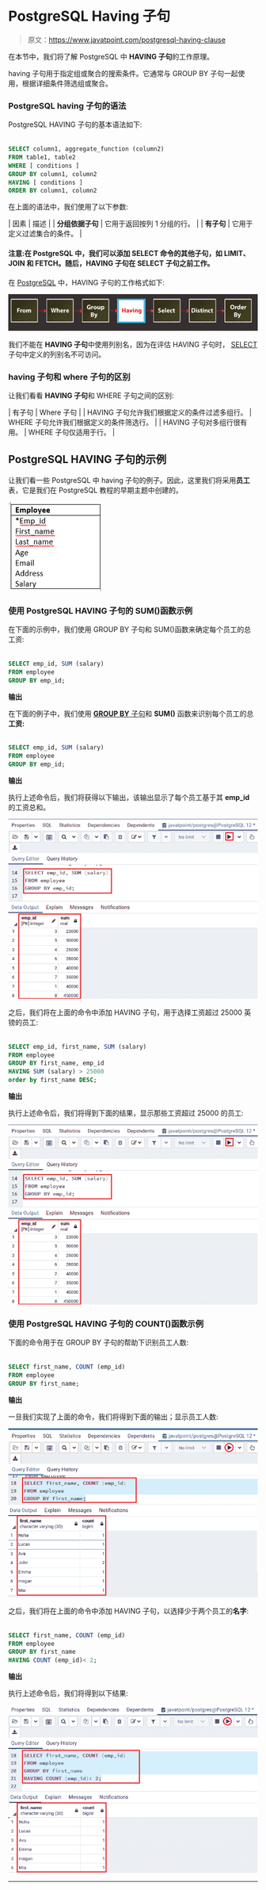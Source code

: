 # PostgreSQL Having 子句

> 原文：<https://www.javatpoint.com/postgresql-having-clause>

在本节中，我们将了解 PostgreSQL 中 **HAVING 子句**的工作原理。

having 子句用于指定组或聚合的搜索条件。它通常与 GROUP BY 子句一起使用，根据详细条件筛选组或聚合。

### PostgreSQL having 子句的语法

PostgreSQL HAVING 子句的基本语法如下:

```sql

SELECT column1, aggregate_function (column2)
FROM table1, table2  
WHERE [ conditions ]  
GROUP BY column1, column2  
HAVING [ conditions ]  
ORDER BY column1, column2  

```

在上面的语法中，我们使用了以下参数:

| 因素 | 描述 |
| **分组依据子句** | 它用于返回按列 1 分组的行。 |
| **有子句** | 它用于定义过滤集合的条件。 |

#### 注意:在 PostgreSQL 中，我们可以添加 SELECT 命令的其他子句，如 LIMIT、JOIN 和 FETCH。随后，HAVING 子句在 SELECT 子句之前工作。

在 [PostgreSQL](https://www.javatpoint.com/postgresql-tutorial) 中，HAVING 子句的工作格式如下:

![PostgreSQL Having clause](img/afff4e93b734a2834d8179437a17f078.png)

我们不能在 **HAVING 子句**中使用列别名，因为在评估 HAVING 子句时， [SELECT](https://www.javatpoint.com/postgresql-select) 子句中定义的列别名不可访问。

### having 子句和 where 子句的区别

让我们看看 **HAVING 子句**和 WHERE 子句之间的区别:

| 有子句 | Where 子句 |
| HAVING 子句允许我们根据定义的条件过滤多组行。 | WHERE 子句允许我们根据定义的条件筛选行。 |
| HAVING 子句对多组行很有用。 | WHERE 子句仅适用于行。 |

## PostgreSQL HAVING 子句的示例

让我们看一些 PostgreSQL 中 having 子句的例子。因此，这里我们将采用**员工**表，它是我们在 PostgreSQL 教程的早期主题中创建的。

![PostgreSQL Having clause](img/f1aa1d11bcea13053643721d0f5e5ddb.png)

### 使用 PostgreSQL HAVING 子句的 SUM()函数示例

在下面的示例中，我们使用 GROUP BY 子句和 SUM()函数来确定每个员工的总工资:

```sql

SELECT emp_id, SUM (salary)
FROM employee
GROUP BY emp_id;

```

**输出**

在下面的例子中，我们使用 [**GROUP BY** 子句](https://www.javatpoint.com/postgresql-group-by-clause)和 **SUM()** 函数来识别每个员工的总**工资:**

```sql

SELECT emp_id, SUM (salary)
FROM employee
GROUP BY emp_id;

```

**输出**

执行上述命令后，我们将获得以下输出，该输出显示了每个员工基于其 **emp_id** 的工资总和。

![PostgreSQL Having clause](img/cebfff47281a6d3658dfd14decee674c.png)

之后，我们将在上面的命令中添加 HAVING 子句，用于选择工资超过 25000 英镑的员工:

```sql

SELECT emp_id, first_name, SUM (salary)
FROM employee
GROUP BY first_name, emp_id
HAVING SUM (salary) > 25000
order by first_name DESC;

```

**输出**

执行上述命令后，我们将得到下面的结果，显示那些工资超过 25000 的员工:

![PostgreSQL Having clause](img/c141a5ac66df311887ec842c4692976e.png)

### 使用 PostgreSQL HAVING 子句的 COUNT()函数示例

下面的命令用于在 GROUP BY 子句的帮助下识别员工人数:

```sql

SELECT first_name, COUNT (emp_id)
FROM employee
GROUP BY first_name;

```

**输出**

一旦我们实现了上面的命令，我们将得到下面的输出；显示员工人数:

![PostgreSQL Having clause](img/a60e4c00e53ac208a71732a0e8823ee4.png)

之后，我们将在上面的命令中添加 HAVING 子句，以选择少于两个员工的**名字**:

```sql

SELECT first_name, COUNT (emp_id)
FROM employee
GROUP BY first_name
HAVING COUNT (emp_id)< 2;

```

**输出**

执行上述命令后，我们将得到以下结果:

![PostgreSQL Having clause](img/9fc28ef5c1ce69fb10184d823d4963eb.png)

* * *